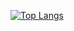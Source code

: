 [![Top Langs](https://github-readme-stats.vercel.app/api/top-langs/?username=ymiru0324&layout=compact&&theme=dark&&&langs_count=10)](https://github.com/ymiru0324)
